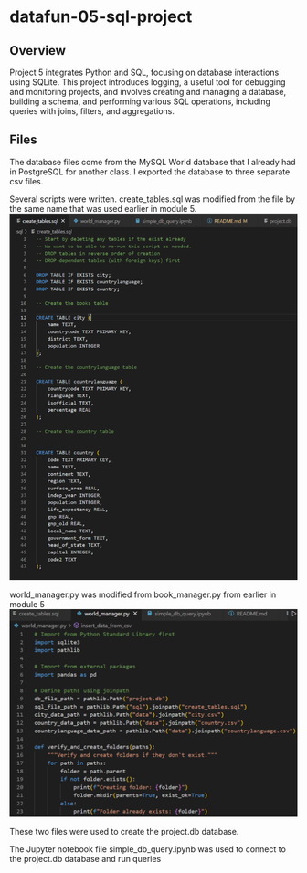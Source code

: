 # datafun-05-sql-project

## Overview
Project 5 integrates Python and SQL, focusing on database interactions using SQLite. This project introduces logging, a useful tool for debugging and monitoring projects, and involves creating and managing a database, building a schema, and performing various SQL operations, including queries with joins, filters, and aggregations.

## Files

The database files come from the MySQL World database that I already had in PostgreSQL for another class.  I exported the database to three separate csv files.  

Several scripts were written.
create_tables.sql was modified from the file by the same name that was used earlier in module 5.  
![alt text](<Screenshot 2024-09-19 121747.png>)

world_manager.py was modified from book_manager.py from earlier in module 5
![alt text](<Screenshot 2024-09-19 121117.png>)

These two files were used to create the project.db database.

The Jupyter notebook file simple_db_query.ipynb was used to connect to the project.db database and run queries
